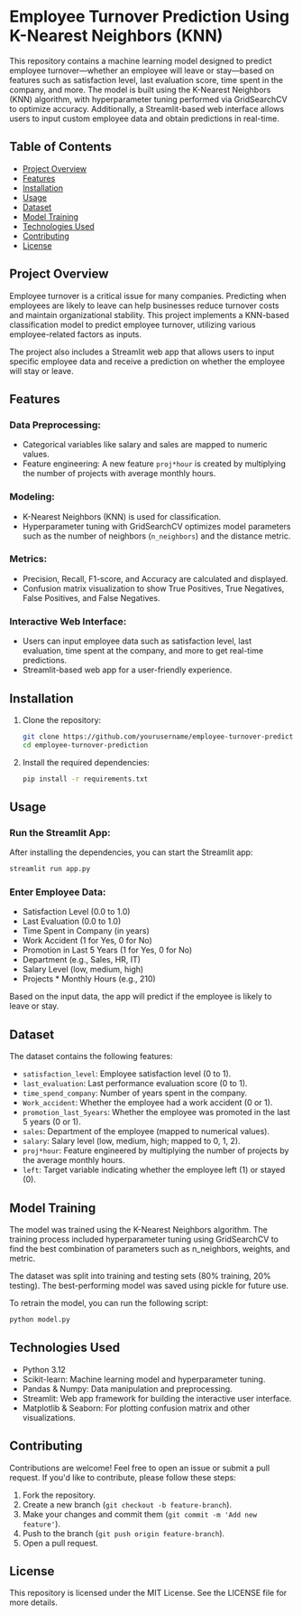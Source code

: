 # Employee Turnover Prediction Using K-Nearest Neighbors (KNN)

This repository contains a machine learning model designed to predict employee turnover—whether an employee will leave or stay—based on features such as satisfaction level, last evaluation score, time spent in the company, and more. The model is built using the K-Nearest Neighbors (KNN) algorithm, with hyperparameter tuning performed via GridSearchCV to optimize accuracy. Additionally, a Streamlit-based web interface allows users to input custom employee data and obtain predictions in real-time.

## Table of Contents
- [Project Overview](#project-overview)
- [Features](#features)
- [Installation](#installation)
- [Usage](#usage)
- [Dataset](#dataset)
- [Model Training](#model-training)
- [Technologies Used](#technologies-used)
- [Contributing](#contributing)
- [License](#license)

## Project Overview

Employee turnover is a critical issue for many companies. Predicting when employees are likely to leave can help businesses reduce turnover costs and maintain organizational stability. This project implements a KNN-based classification model to predict employee turnover, utilizing various employee-related factors as inputs.

The project also includes a Streamlit web app that allows users to input specific employee data and receive a prediction on whether the employee will stay or leave.

## Features

### Data Preprocessing:
- Categorical variables like salary and sales are mapped to numeric values.
- Feature engineering: A new feature `proj*hour` is created by multiplying the number of projects with average monthly hours.

### Modeling:
- K-Nearest Neighbors (KNN) is used for classification.
- Hyperparameter tuning with GridSearchCV optimizes model parameters such as the number of neighbors (`n_neighbors`) and the distance metric.

### Metrics:
- Precision, Recall, F1-score, and Accuracy are calculated and displayed.
- Confusion matrix visualization to show True Positives, True Negatives, False Positives, and False Negatives.

### Interactive Web Interface:
- Users can input employee data such as satisfaction level, last evaluation, time spent at the company, and more to get real-time predictions.
- Streamlit-based web app for a user-friendly experience.

## Installation

1. Clone the repository:
   ```bash
   git clone https://github.com/yourusername/employee-turnover-prediction.git
   cd employee-turnover-prediction
   ```

2. Install the required dependencies:
   ```bash
   pip install -r requirements.txt
   ```

## Usage

### Run the Streamlit App:

After installing the dependencies, you can start the Streamlit app:

```bash
streamlit run app.py
```

### Enter Employee Data:

- Satisfaction Level (0.0 to 1.0)
- Last Evaluation (0.0 to 1.0)
- Time Spent in Company (in years)
- Work Accident (1 for Yes, 0 for No)
- Promotion in Last 5 Years (1 for Yes, 0 for No)
- Department (e.g., Sales, HR, IT)
- Salary Level (low, medium, high)
- Projects * Monthly Hours (e.g., 210)

Based on the input data, the app will predict if the employee is likely to leave or stay.

## Dataset

The dataset contains the following features:

- `satisfaction_level`: Employee satisfaction level (0 to 1).
- `last_evaluation`: Last performance evaluation score (0 to 1).
- `time_spend_company`: Number of years spent in the company.
- `Work_accident`: Whether the employee had a work accident (0 or 1).
- `promotion_last_5years`: Whether the employee was promoted in the last 5 years (0 or 1).
- `sales`: Department of the employee (mapped to numerical values).
- `salary`: Salary level (low, medium, high; mapped to 0, 1, 2).
- `proj*hour`: Feature engineered by multiplying the number of projects by the average monthly hours.
- `left`: Target variable indicating whether the employee left (1) or stayed (0).

## Model Training

The model was trained using the K-Nearest Neighbors algorithm. The training process included hyperparameter tuning using GridSearchCV to find the best combination of parameters such as n_neighbors, weights, and metric.

The dataset was split into training and testing sets (80% training, 20% testing). The best-performing model was saved using pickle for future use.

To retrain the model, you can run the following script:

```bash
python model.py
```

## Technologies Used

- Python 3.12
- Scikit-learn: Machine learning model and hyperparameter tuning.
- Pandas & Numpy: Data manipulation and preprocessing.
- Streamlit: Web app framework for building the interactive user interface.
- Matplotlib & Seaborn: For plotting confusion matrix and other visualizations.

## Contributing

Contributions are welcome! Feel free to open an issue or submit a pull request. If you'd like to contribute, please follow these steps:

1. Fork the repository.
2. Create a new branch (`git checkout -b feature-branch`).
3. Make your changes and commit them (`git commit -m 'Add new feature'`).
4. Push to the branch (`git push origin feature-branch`).
5. Open a pull request.

## License

This repository is licensed under the MIT License. See the LICENSE file for more details.
